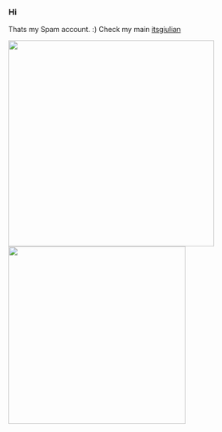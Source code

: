 ### Hi 

Thats my Spam account. :) Check my main [itsgiulian](https://github.com/itsgiulian)


<div>
    <a href="https://wakatime.com/@itsgiulian"><img width="412" src="https://github-readme-stats.vercel.app/api/wakatime?username=itsgiulian&layout=compact&theme=github_dark"></a>
  <a href="https://wakatime.com/@itsgiulian"><img width="355" src="https://github-readme-stats.vercel.app/api/top-langs/?username=itsgiulian&layout=compact&theme=github_dark"/></a>

</div>
